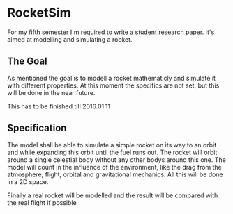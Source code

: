 <h1>RocketSim</h1>
For my fifth semester I'm required to write a student research paper. It's aimed at modelling and simulating a rocket.

<h2>The Goal</h2>
As mentioned the goal is to modell a rocket mathematicly and simulate it with different properties.
At this moment the specifics are not set, but this will be done in the near future.
<p>This has to be finished till 2016.01.11</p>

<h2>Specification</h3>
The model shall be able to simulate a simple rocket on its way to an orbit and while expanding this orbit until the fuel runs out. The rocket will orbit around a single celestial body without any other bodys around this one. The model will count in the influence of the environment, like the drag from the atmosphere, flight, orbital and gravitational mechanics. All this will be done in a 2D space.
<p>Finally a real rocket will be modelled and the result will be compared with the real flight if possible</p>
